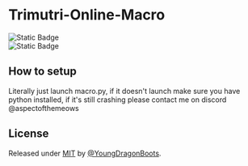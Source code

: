 # Trimutri-Online-Macro
![Static Badge](https://img.shields.io/badge/Made_With-Love_%E2%9D%A4%EF%B8%8F-orange?style=for-the-badge&labelColor=%239960fc&color=%237a33f5)\
![Static Badge](https://img.shields.io/badge/Made_With-Python_🐍-blue?style=for-the-badge&labelColor=%23608ffc&color=%23326efa)


## How to setup
Literally just launch macro.py, if it doesn't launch make sure you have python installed, if it's still crashing please contact me on discord @aspectofthemeows
<div align="center">





</div>


## License

Released under [MIT](/LICENSE) by [@YoungDragonBoots](https://github.com/YoungDragonBoots).
